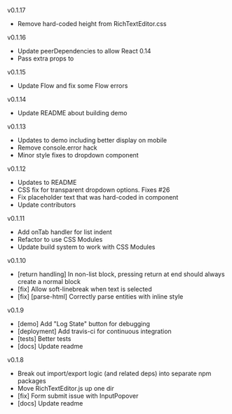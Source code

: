 v0.1.17

  - Remove hard-coded height from RichTextEditor.css

v0.1.16

  - Update peerDependencies to allow React 0.14
  - Pass extra props to <Editor />

v0.1.15

  - Update Flow and fix some Flow errors

v0.1.14

  - Update README about building demo

v0.1.13

  - Updates to demo including better display on mobile
  - Remove console.error hack
  - Minor style fixes to dropdown component

v0.1.12

  - Updates to README
  - CSS fix for transparent dropdown options. Fixes #26
  - Fix placeholder text that was hard-coded in component
  - Update contributors

v0.1.11

  - Add onTab handler for list indent
  - Refactor to use CSS Modules
  - Update build system to work with CSS Modules

v0.1.10

  - [return handling] In non-list block, pressing return at end should always create a normal block
  - [fix] Allow soft-linebreak when text is selected
  - [fix] [parse-html] Correctly parse entities with inline style

v0.1.9

  - [demo] Add "Log State" button for debugging
  - [deployment] Add travis-ci for continuous integration
  - [tests] Better tests
  - [docs] Update readme

v0.1.8

  - Break out import/export logic (and related deps) into separate npm packages
  - Move RichTextEditor.js up one dir
  - [fix] Form submit issue with InputPopover
  - [docs] Update readme
